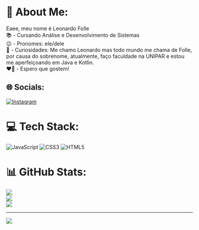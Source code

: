 # 💫 About Me:
Eaee, meu nome é Leonardo Folle<br>📚 - Cursando Análise e Desenvolvimento de Sistemas <br>😉 - Pronomes: ele/dele <br>👻 - Curiosidades: Me chamo Leonardo mas todo mundo me chama de Folle, por causa do sobrenome, atualmente, faço faculdade na UNIPAR e estou me aperfeiçoando em Java e Kotlin. <br>❤️‍🔥 - Espero que gostem!<br>


## 🌐 Socials:
[![Instagram](https://img.shields.io/badge/Instagram-%23E4405F.svg?logo=Instagram&logoColor=white)](https://instagram.com/leonardofollee) 

# 💻 Tech Stack:
![JavaScript](https://img.shields.io/badge/javascript-%23323330.svg?style=flat&logo=javascript&logoColor=%23F7DF1E) ![CSS3](https://img.shields.io/badge/css3-%231572B6.svg?style=flat&logo=css3&logoColor=white) ![HTML5](https://img.shields.io/badge/html5-%23E34F26.svg?style=flat&logo=html5&logoColor=white)
# 📊 GitHub Stats:
![](https://github-readme-stats.vercel.app/api?username=iLeonard0&theme=dracula&hide_border=false&include_all_commits=true&count_private=false)<br/>
![](https://github-readme-streak-stats.herokuapp.com/?user=iLeonard0&theme=dracula&hide_border=false)<br/>
![](https://github-readme-stats.vercel.app/api/top-langs/?username=iLeonard0&theme=dracula&hide_border=false&include_all_commits=true&count_private=false&layout=compact)

---
[![](https://visitcount.itsvg.in/api?id=iLeonard0&icon=0&color=0)](https://visitcount.itsvg.in)

<!-- Proudly created with GPRM ( https://gprm.itsvg.in ) -->
